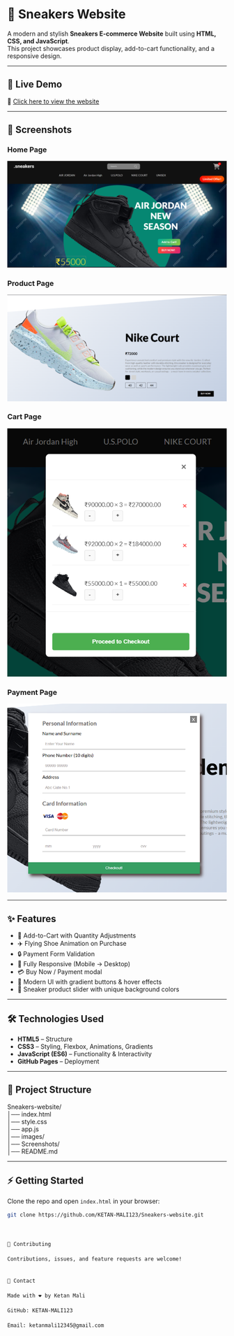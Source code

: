 # 👟 Sneakers Website

A modern and stylish **Sneakers E-commerce Website** built using **HTML, CSS, and JavaScript**.  
This project showcases product display, add-to-cart functionality, and a responsive design.

---

## 🚀 Live Demo
🔗 [Click here to view the website](https://ketan-mali123.github.io/Sneakers-website/)

---

## 📸 Screenshots

### Home Page
![Home Page](Screenshots/Screenshot-home.png)

### Product Page
![Product Page](Screenshots/Screenshot-product.png)

### Cart Page
![Cart Page](Screenshots/Screenshot-cart.png)

### Payment Page
![Payment Page](Screenshots/Screenshot-payment.png)


---

## ✨ Features
- 🛒 Add-to-Cart with Quantity Adjustments  
- ✈️ Flying Shoe Animation on Purchase  
- 🔒 Payment Form Validation 
- 📱 Fully Responsive (Mobile → Desktop)  
- 💳 Buy Now / Payment modal  
- 🎨 Modern UI with gradient buttons & hover effects   
- 👟 Sneaker product slider with unique background colors  

---

## 🛠️ Technologies Used
- **HTML5** – Structure  
- **CSS3** – Styling, Flexbox, Animations, Gradients  
- **JavaScript (ES6)** – Functionality & Interactivity  
- **GitHub Pages** – Deployment  

---

## 📂 Project Structure
Sneakers-website/  
│── index.html  
│── style.css  
│── app.js  
│── images/  
│── Screenshots/  
│── README.md  

---

## ⚡ Getting Started
Clone the repo and open `index.html` in your browser:

```bash
git clone https://github.com/KETAN-MALI123/Sneakers-website.git



🤝 Contributing

Contributions, issues, and feature requests are welcome!


📧 Contact

Made with ❤️ by Ketan Mali

GitHub: KETAN-MALI123

Email: ketanmali12345@gmail.com